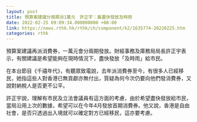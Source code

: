 ```yaml
---
layout: post
title: 預算案建議分兩期派1萬元　許正宇：冀盡快發放及時雨
date: 2022-02-25 09:09:34.000000000 +08:00
link: https://news.rthk.hk/rthk/ch/component/k2/1635774-20220225.htm
categories: rthk
---
```


預算案建議再派消費券，一萬元會分兩期發放。財經事務及庫務局局長許正宇表示，有關建議是希望能夠在現時情況下，盡快發放「及時雨」給市民。

在本台節目《千禧年代》，有聽眾致電說，去年派消費券至今，有很多人已經移民，她指這些人對香港已無貢獻亦無付出，質疑為何今次仍要向他們發消費券，又說對納稅人是否更不公平。

許正宇說，理解有市民及立法會議員有這方面的考慮，由於希望盡快發放給市民，當局沿用上次的數據，希望可以在今年4月發放首期消費券。他又說，香港是自由社會，是否只透過出入境就可以確定對方已經移民，這亦要考慮。
